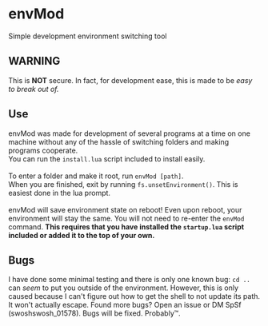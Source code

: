 # envMod
Simple development environment switching tool

## WARNING
This is **NOT** secure. In fact, for development ease, this is made to be *easy to break out of.* 

## Use
envMod was made for development of several programs at a time on one machine without any of the hassle of switching folders and making programs cooperate.\
You can run the `install.lua` script included to install easily.\
\
To enter a folder and make it root, run `envMod [path]`.\
When you are finished, exit by running `fs.unsetEnvironment()`. This is easiest done in the lua prompt.\
\
envMod will save environment state on reboot! Even upon reboot, your environment will stay the same. You will not need to re-enter the `envMod` command. **This requires that you have installed the `startup.lua` script included or added it to the top of your own.**

## Bugs
I have done some minimal testing and there is only one known bug: `cd ..` can *seem* to put you outside of the environment. However, this is only caused because I can't figure out how to get the shell to not update its path. It won't actually escape. Found more bugs? Open an issue or DM SpSf (swoshswosh_01578). Bugs will be fixed. Probably™.
